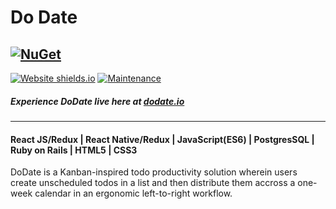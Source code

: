 # Do Date
[![NuGet](https://img.shields.io/badge/Single%20Page%20Web%20Application-100%25-ff6b4.svg)]()
---
[![Website shields.io](https://img.shields.io/website-up-down-green-red/http/shields.io.svg)](http://shields.io/)
[![Maintenance](https://img.shields.io/badge/Maintained%3F-yes-green.svg)](https://GitHub.com/Naereen/StrapDown.js/graphs/commit-activity)
##### Experience DoDate live here at [dodate.io](https://jpe442.github.io/dodateweb/#/)
---
#### React JS/Redux | React Native/Redux | JavaScript(ES6) | PostgresSQL | Ruby on Rails | HTML5 | CSS3

DoDate is a Kanban-inspired todo productivity solution wherein users create unscheduled todos in a list and then distribute them accross a one-week calendar in an ergonomic left-to-right workflow.
